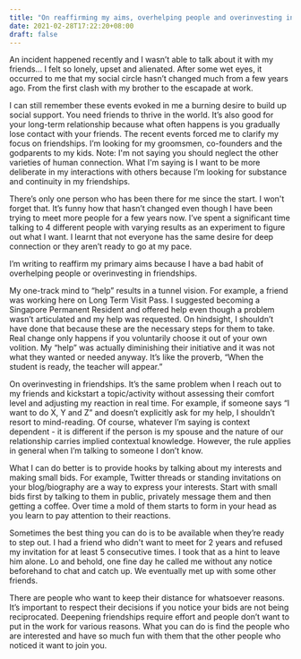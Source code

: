 ```yaml
---
title: "On reaffirming my aims, overhelping people and overinvesting in friendships"
date: 2021-02-28T17:22:20+08:00
draft: false
---
```


An incident happened recently and I wasn’t able to talk about it with my friends... I felt so lonely, upset and alienated. After some wet eyes, it occurred to me that my social circle hasn’t changed much from a few years ago. From the first clash with my brother to the escapade at work. 

I can still remember these events evoked in me a burning desire to build up social support. You need friends to thrive in the world. It’s also good for your long-term relationship because what often happens is you gradually lose contact with your friends. The recent events forced me to clarify my focus on friendships. I’m looking for my groomsmen, co-founders and the godparents to my kids. Note: I'm not saying you should neglect the other varieties of human connection. What I'm saying is I want to be more deliberate in my interactions with others because I’m looking for substance and continuity in my friendships. 

There’s only one person who has been there for me since the start. I won't forget that. It’s funny how that hasn’t changed even though I have been trying to meet more people for a few years now. I’ve spent a significant time talking to 4 different people with varying results as an experiment to figure out what I want. I learnt that not everyone has the same desire for deep connection or they aren’t ready to go at my pace. 

I’m writing to reaffirm my primary aims because I have a bad habit of overhelping people or overinvesting in friendships. 

My one-track mind to “help” results in a tunnel vision. For example, a friend was working here on Long Term Visit Pass. I suggested becoming a Singapore Permanent Resident and offered help even though a problem wasn’t articulated and my help was requested. On hindsight, I shouldn’t have done that because these are the necessary steps for them to take. Real change only happens if you voluntarily choose it out of your own volition. My “help” was actually diminishing their initiative and it was not what they wanted or needed anyway. It’s like the proverb, “When the student is ready, the teacher will appear.” 

On overinvesting in friendships. It’s the same problem when I reach out to my friends and kickstart a topic/activity without assessing their comfort level and adjusting my reaction in real time. For example, if someone says “I want to do X, Y and Z” and doesn’t explicitly ask for my help, I shouldn’t resort to mind-reading. Of course, whatever I’m saying is context dependent - it is different if the person is my spouse and the nature of our relationship carries implied contextual knowledge. However, the rule applies in general when I’m talking to someone I don’t know. 

What I can do better is to provide hooks by talking about my interests and making small bids. For example, Twitter threads or standing invitations on your blog/biography are a way to express your interests. Start with small bids first by talking to them in public, privately message them and then getting a coffee. Over time a mold of them starts to form in your head as you learn to pay attention to their reactions. 

Sometimes the best thing you can do is to be available when they’re ready to step out. I had a friend who didn't want to meet for 2 years and refused my invitation for at least 5 consecutive times. I took that as a hint to leave him alone. Lo and behold, one fine day he called me without any notice beforehand to chat and catch up. We eventually met up with some other friends. 

There are people who want to keep their distance for whatsoever reasons. It’s important to respect their decisions if you notice your bids are not being reciprocated. Deepening friendships require effort and people don’t want to put in the work for various reasons. What you can do is find the people who are interested and have so much fun with them that the other people who noticed it want to join you. 
